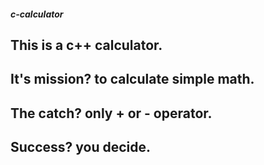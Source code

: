 ##### c-calculator

## This is a c++ calculator.

## It's mission? to calculate simple math.

## The catch? only + or - operator.

## Success? you decide.

